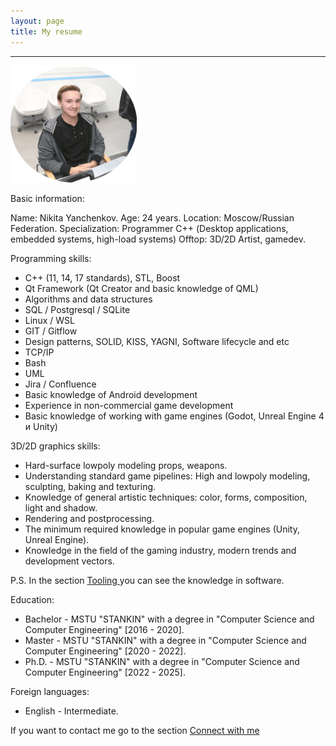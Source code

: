 ```yaml
---
layout: page
title: My resume
---
```


---

<img  src="public/img/face.png" alt="Фото автора блога" style="width: 40%; height: auto; margin: 0 auto;"/>

Basic information:

Name: Nikita Yanchenkov.
Age: 24 years.
Location: Moscow/Russian Federation.
Specialization: Programmer С++ (Desktop applications, embedded systems, high-load systems)
Offtop: 3D/2D Artist, gamedev.

Programming skills:

- C++ (11, 14, 17 standards), STL, Boost
- Qt Framework (Qt Creator and basic knowledge of QML)
- Algorithms and data structures
- SQL / Postgresql / SQLite
- Linux / WSL
- GIT / Gitflow
- Design patterns, SOLID, KISS, YAGNI, Software lifecycle and etc
- TCP/IP
- Bash
- UML
- Jira / Confluence
- Basic knowledge of Android development
- Experience in non-commercial game development
- Basic knowledge of working with game engines (Godot, Unreal Engine 4 и Unity)

3D/2D graphics skills:

- Hard-surface lowpoly modeling props, weapons.
- Understanding standard game pipelines: High and lowpoly modeling, sculpting, baking and texturing. 
- Knowledge of general artistic techniques: color, forms, composition, light and shadow.
- Rendering and postprocessing.
- The minimum required knowledge in popular game engines (Unity, Unreal Engine).
- Knowledge in the field of the gaming industry, modern trends and development vectors.

P.S. In the section <a href="https://nikiyani.github.io/tooling" target="_blank"> Tooling </a> you can see the knowledge in software.

Education: 

- Bachelor - MSTU "STANKIN" with a degree in "Computer Science and Computer Engineering" [2016 - 2020].
- Master - MSTU "STANKIN" with a degree in "Computer Science and Computer Engineering" [2020 - 2022].
- Ph.D. - MSTU "STANKIN" with a degree in "Computer Science and Computer Engineering" [2022 - 2025].

Foreign languages:

- English - Intermediate.

If you want to contact me go to the section <a href="https://nikiyani.github.io/connect_with_me" target="_blank"> Connect with me </a> 





